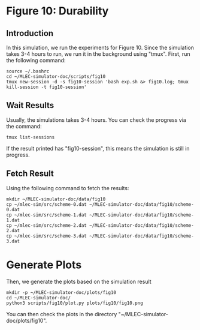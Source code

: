 # Figure 10: Durability

## Introduction
In this simulation, we run the experiments for Figure 10. Since the simulation takes 3-4 hours to run, we run it in the background using "tmux". First, run the following command: 

```
source ~/.bashrc
cd ~/MLEC-simulator-doc/scripts/fig10
tmux new-session -d -s fig10-session 'bash exp.sh &> fig10.log; tmux kill-session -t fig10-session'
```

## Wait Results
Usually, the simulations takes 3-4 hours. You can check the progress via the command:
```
tmux list-sessions
```
If the result printed has "fig10-session", this means the simulation is still in progress. 

## Fetch Result

Using the following command to fetch the results:
```
mkdir ~/MLEC-simulator-doc/data/fig10
cp ~/mlec-sim/src/scheme-0.dat ~/MLEC-simulator-doc/data/fig10/scheme-0.dat
cp ~/mlec-sim/src/scheme-1.dat ~/MLEC-simulator-doc/data/fig10/scheme-1.dat
cp ~/mlec-sim/src/scheme-2.dat ~/MLEC-simulator-doc/data/fig10/scheme-2.dat
cp ~/mlec-sim/src/scheme-3.dat ~/MLEC-simulator-doc/data/fig10/scheme-3.dat
```

# Generate Plots

Then, we generate the plots based on the simulation result

```
mkdir -p ~/MLEC-simulator-doc/plots/fig10
cd ~/MLEC-simulator-doc/
python3 scripts/fig10/plot.py plots/fig10/fig10.png
```

You can then check the plots in the directory "~/MLEC-simulator-doc/plots/fig10".